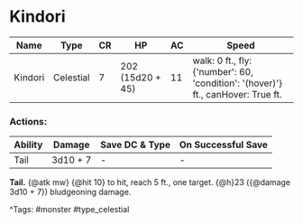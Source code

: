 # Kindori

| Name | Type | CR | HP | AC | Speed |
|------|------|----|----|----|-------|
| Kindori | Celestial | 7 | 202 (15d20 + 45) | 11 | walk: 0 ft., fly: {'number': 60, 'condition': '(hover)'} ft., canHover: True ft. |

### Actions:

| Ability | Damage | Save DC & Type | On Successful Save |
|---------|--------|----------------|--------------------|
| Tail | 3d10 + 7 | - | - |


**Tail.** {@atk mw} {@hit 10} to hit, reach 5 ft., one target. {@h}23 ({@damage 3d10 + 7}) bludgeoning damage.

^Tags: #monster #type_celestial